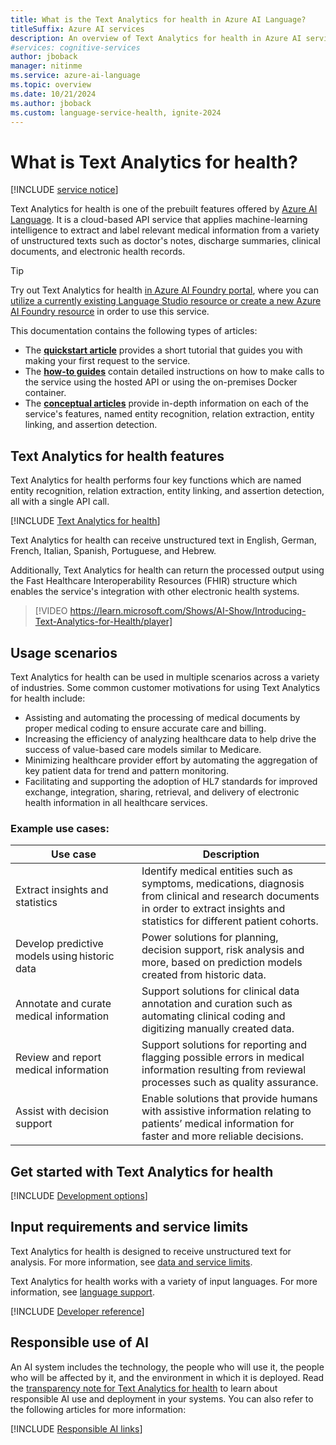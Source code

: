 ```yaml
---
title: What is the Text Analytics for health in Azure AI Language?
titleSuffix: Azure AI services
description: An overview of Text Analytics for health in Azure AI services, which helps you extract medical information from unstructured text, like clinical documents.
#services: cognitive-services
author: jboback
manager: nitinme
ms.service: azure-ai-language
ms.topic: overview
ms.date: 10/21/2024
ms.author: jboback
ms.custom: language-service-health, ignite-2024
---
```


# What is Text Analytics for health?

[!INCLUDE [service notice](includes/service-notice.md)]

Text Analytics for health is one of the prebuilt features offered by [Azure AI Language](../overview.md). It is a cloud-based API service that applies machine-learning intelligence to extract and label relevant medical information from a variety of unstructured texts such as doctor's notes, discharge summaries, clinical documents, and electronic health records. 

> [!TIP]
> Try out Text Analytics for health [in Azure AI Foundry portal](https://ai.azure.com/explore/language), where you can [utilize a currently existing Language Studio resource or create a new Azure AI Foundry resource](../../../ai-studio/ai-services/connect-ai-services.md) in order to use this service. 

This documentation contains the following types of articles:
* The [**quickstart article**](quickstart.md) provides a short tutorial that guides you with making your first request to the service.
* The [**how-to guides**](how-to/call-api.md) contain detailed instructions on how to make calls to the service using the hosted API or using the on-premises Docker container.
* The [**conceptual articles**](concepts/health-entity-categories.md) provide in-depth information on each of the service's features, named entity recognition, relation extraction, entity linking, and assertion detection.

## Text Analytics for health features

Text Analytics for health performs four key functions which are named entity recognition, relation extraction, entity linking, and assertion detection, all with a single API call.

[!INCLUDE [Text Analytics for health](includes/features.md)]

Text Analytics for health can receive unstructured text in English, German, French, Italian, Spanish, Portuguese, and Hebrew.

Additionally, Text Analytics for health can return the processed output using the Fast Healthcare Interoperability Resources (FHIR) structure which enables the service's integration with other electronic health systems.  



> [!VIDEO https://learn.microsoft.com/Shows/AI-Show/Introducing-Text-Analytics-for-Health/player]

## Usage scenarios

Text Analytics for health can be used in multiple scenarios across a variety of industries.
Some common customer motivations for using Text Analytics for health include:
* Assisting and automating the processing of medical documents by proper medical coding to ensure accurate care and billing.
* Increasing the efficiency of analyzing healthcare data to help drive the success of value-based care models similar to Medicare.
* Minimizing healthcare provider effort by automating the aggregation of key patient data for trend and pattern monitoring.
* Facilitating and supporting the adoption of HL7 standards for improved exchange, integration, sharing, retrieval, and delivery of electronic health information in all healthcare services.    

### Example use cases: 

|Use case|Description|
|--|--|
|Extract insights and statistics|Identify medical entities such as symptoms, medications, diagnosis from clinical and research documents in order to extract insights and statistics for different patient cohorts.|
|Develop predictive models using historic data|Power solutions for planning, decision support, risk analysis and more, based on prediction models created from historic data.|
|Annotate and curate medical information|Support solutions for clinical data annotation and curation such as automating clinical coding and digitizing manually created data.|
|Review and report medical information|Support solutions for reporting and flagging possible errors in medical information resulting from reviewal processes such as quality assurance.|
|Assist with decision support|Enable solutions that provide humans with assistive information relating to patients’ medical information for faster and more reliable decisions.|

## Get started with Text Analytics for health

[!INCLUDE [Development options](./includes/development-options.md)] 


## Input requirements and service limits

Text Analytics for health is designed to receive unstructured text for analysis. For more information, see [data and service limits](../concepts/data-limits.md).

Text Analytics for health works with a variety of input languages. For more information,  see [language support](language-support.md).

[!INCLUDE [Developer reference](../includes/reference-samples-text-analytics.md)] 


## Responsible use of AI 

An AI system includes the technology, the people who will use it, the people who will be affected by it, and the environment in which it is deployed. Read the [transparency note for Text Analytics for health](/legal/cognitive-services/language-service/transparency-note-health?context=/azure/ai-services/language-service/context/context) to learn about responsible AI use and deployment in your systems. You can also refer to the following articles for more information:

[!INCLUDE [Responsible AI links](../includes/overview-responsible-ai-links.md)]
